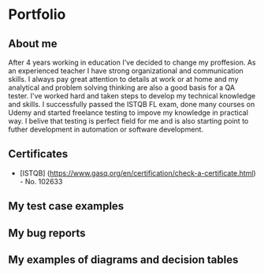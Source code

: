 # Portfolio

## About me
After 4 years working in education I've decided to change my proffesion. As an experienced teacher I have strong organizational and communication skills. I always pay great attention to details at work or at home and my analytical and problem solving thinking are also a good basis for a QA tester. I've worked hard and taken steps to develop my technical knowledge and skills. I successfully passed the ISTQB FL exam, done many courses on Udemy and started freelance testing to impove my knowledge in practical way. I belive that testing is perfect field for me and is also starting point to futher development in automation or software development. 

## Certificates
- [ISTQB] (https://www.gasq.org/en/certification/check-a-certificate.html) - No. 102633

## My test case examples
 
## My bug reports

## My examples of diagrams and decision tables


